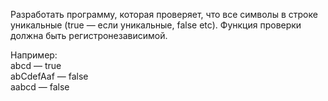 Разработать программу, которая проверяет, что все символы в строке уникальные (true — если уникальные, false etc). Функция проверки должна быть регистронезависимой.

Например:<br>
abcd — true<br>
abCdefAaf — false<br>
aabcd — false
